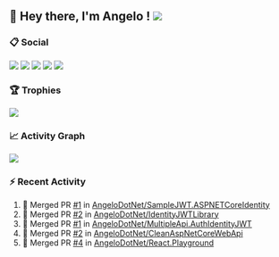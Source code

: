 ## :wave: Hey there, I'm Angelo ! ![](https://img.shields.io/badge/Intel%20Core_i5_12th-0071C5?logo=intel&logoColor=white&style=for-the-badge)

### :clipboard: Social
[![](https://img.shields.io/badge/Twitter-1DA1F2?style=for-the-badge&logo=twitter&logoColor=white)](https://twitter.com/angeloit87)
[![](https://img.shields.io/badge/LinkedIn-0077B5?style=for-the-badge&logo=linkedin&logoColor=white)](https://linkedin.com/in/pirolaangelo)
[![](https://img.shields.io/badge/Telegram-2CA5E0?style=for-the-badge&logo=telegram&logoColor=white)](https://t.me/angeloit87)
[![](https://img.shields.io/badge/YouTube-FF0000?style=for-the-badge&logo=youtube&logoColor=white)](https://www.youtube.com/channel/UCJ19zdw2zsjy4HfL1Tvtksw)
[![](https://img.shields.io/badge/Twitch-9146FF?style=for-the-badge&logo=twitch&logoColor=white)](https://www.twitch.tv/angeloit87)

<!--
### :bar_chart: Statistics
[![GitHub Streak](https://streak-stats.demolab.com?user=angelodotnet&locale=it&date_format=j%2Fn%5B%2FY%5D)](https://git.io/streak-stats)

<p><img align="left" src="https://github-readme-stats.vercel.app/api/top-langs?username=angelodotnet&show_icons=true&locale=en&layout=compact" alt="angelodotnet" /></p>
<p>&nbsp;<img align="center" src="https://github-readme-stats.vercel.app/api?username=angelodotnet&show_icons=true&locale=en" alt="angelodotnet" /></p>
-->

### :trophy: Trophies
![](https://github-profile-trophy.vercel.app/?username=angelodotnet&theme=default)

### :chart_with_upwards_trend: Activity Graph
![](https://github-readme-activity-graph.vercel.app/graph?username=angelodotnet&theme=github)

### :zap: Recent Activity

<!--START_SECTION:activity-->
1. 🎉 Merged PR [#1](https://github.com/AngeloDotNet/SampleJWT.ASPNETCoreIdentity/pull/1) in [AngeloDotNet/SampleJWT.ASPNETCoreIdentity](https://github.com/AngeloDotNet/SampleJWT.ASPNETCoreIdentity)
2. 🎉 Merged PR [#2](https://github.com/AngeloDotNet/IdentityJWTLibrary/pull/2) in [AngeloDotNet/IdentityJWTLibrary](https://github.com/AngeloDotNet/IdentityJWTLibrary)
3. 🎉 Merged PR [#1](https://github.com/AngeloDotNet/MultipleApi.AuthIdentityJWT/pull/1) in [AngeloDotNet/MultipleApi.AuthIdentityJWT](https://github.com/AngeloDotNet/MultipleApi.AuthIdentityJWT)
4. 🎉 Merged PR [#2](https://github.com/AngeloDotNet/CleanAspNetCoreWebApi/pull/2) in [AngeloDotNet/CleanAspNetCoreWebApi](https://github.com/AngeloDotNet/CleanAspNetCoreWebApi)
5. 🎉 Merged PR [#4](https://github.com/AngeloDotNet/React.Playground/pull/4) in [AngeloDotNet/React.Playground](https://github.com/AngeloDotNet/React.Playground)
<!--END_SECTION:activity-->
